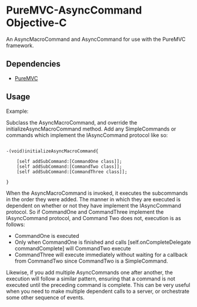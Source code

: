 PureMVC-AsyncCommand Objective-C
=================================

An AsyncMacroCommand and AsyncCommand for use with the PureMVC framework.

Dependencies
-------------------

 * [PureMVC][]


Usage
-------------------

Example:

Subclass the AsyncMacroCommand, and override the initializeAsyncMacroCommand method. Add any SimpleCommands or commands which implement the IAsyncCommand protocol like so:


<pre><code>
-(void)initializeAsyncMacroCommand{
	
	[self addSubCommand:[CommandOne class]];
	[self addSubCommand:[CommandTwo class]];
	[self addSubCommand:[CommandThree class]];

}
</code></pre>

When the AsyncMacroCommand is invoked, it executes the subcommands in the order they were added. The manner in which they are executed is dependent on whether or not they have implement the IAsyncCommand protocol. So if CommandOne and CommandThree implement the IAsyncCommand protocol, and Command Two does not, execution is as follows:


 * CommandOne is executed
 * Only when CommandOne is finished and calls [self.onCompleteDelegate commandComplete] will CommandTwo execute
 * CommandThree will execute immediately without waiting for a callback from CommandTwo since CommandTwo is a SimpleCommand.


Likewise, if you add multiple AsyncCommands one after another, the execution will follow a similar pattern, ensuring that a command is not executed until the preceding command is complete. This can be very useful when you need to make multiple dependent calls to a server, or orchestrate some other sequence of events.


[PureMVC]: http://trac.puremvc.org/PureMVC_ObjectiveC/